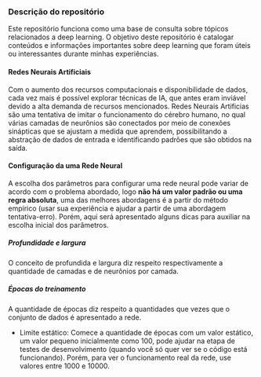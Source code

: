 
### Descrição do repositório


Este repositório funciona como uma base de consulta sobre tópicos relacionados a deep learning. O objetivo deste repositório é catalogar conteúdos e informações importantes sobre deep learning que foram úteis ou interessantes durante minhas experiências.

#### Redes Neurais Artificiais

Com  o aumento dos recursos computacionais e disponibilidade de dados, cada vez mais é possível explorar técnicas de IA, que antes eram inviável devido a alta demanda de recursos mencionados. Redes Neurais Artificias são uma tentativa de imitar o funcionamento do cérebro humano,  no qual várias camadas de neurônios são conectados por meio  de conexões sinápticas que se ajustam a medida que aprendem, possibilitando a abstração de dados de entrada e identificando padrões que são obtidos na saída.

#### Configuração da uma Rede Neural

A escolha dos parâmetros para configurar uma rede neural pode variar  de acordo com o problema abordado, logo **não há um valor padrão ou uma regra absoluta**, uma das melhores abordagens é a partir do método empírico (usar sua experiência e ajudar a partir de uma abordagem tentativa-erro). Porém, aqui será apresentado alguns dicas para auxiliar na escolha inicial dos parâmetros.

##### Profundidade e largura

O conceito de profundida e largura diz respeito respectivamente a quantidade de camadas e de neurônios por camada. 

##### Épocas do treinamento

A quantidade de épocas diz respeito a quantidades que vezes que o conjunto de dados é apresentado a rede. 

 - Limite estático: Comece a quantidade de épocas com um valor estático,  um valor pequeno inicialmente como 100, pode ajudar na etapa de testes de desenvolvimento (quando você só quer ver se o código está funcionando). Porém, para ver o funcionamento real da rede, use valores entre 1000 e 10000. 